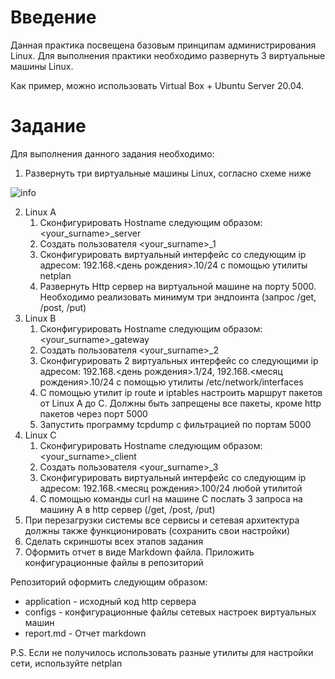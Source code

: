 # Введение
Данная практика посвещена базовым принципам администрирования Linux. Для выполнения практики необходимо развернуть 3 виртуальные машины Linux.

Как пример, можно использовать Virtual Box + Ubuntu Server 20.04.

# Задание
Для выполнения данного задания необходимо:
1.	Развернуть три виртуальные машины Linux, согласно схеме ниже


![info](Linux%20Practice.png)


2.	Linux A
    1. Сконфигурировать Hostname следующим образом: <your_surname>_server
    2. Создать пользователя <your_surname>_1
    3. Сконфигурировать виртуальный интерфейс со следующим ip адресом: 192.168.<день рождения>.10/24 с помощью утилиты netplan
    4. Развернуть Http сервер на виртуальной машине на порту 5000. Необходимо реализовать минимум три эндпоинта (запрос /get, /post, /put) 
3.	Linux B
    1. Сконфигурировать Hostname следующим образом: <your_surname>_gateway
    2. Создать пользователя <your_surname>_2
    3. Сконфигурировать 2 виртуальных интерфейс со следующими ip адресом: 192.168.<день рождения>.1/24,  192.168.<месяц рождения>.10/24 с помощью утилиты /etc/network/interfaces
    4. С помощью утилит ip route и iptables настроить маршрут пакетов от Linux A до C. Должны быть запрещены все пакеты, кроме http пакетов через порт 5000
    5. Запустить программу tcpdump с фильтрацией по портам 5000
4.	Linux C
    1. Сконфигурировать Hostname следующим образом: <your_surname>_client
    2. Создать пользователя <your_surname>_3
    3. Сконфигурировать виртуальный интерфейс со следующим ip адресом: 192.168.<месяц рождения>.100/24 любой утилитой
    4. С помощью команды curl на машине C послать 3 запроса на машину А в http сервер (/get, /post, /put)
5. При перезагрузки системы все сервисы и сетевая архитектура должны также функционировать (сохранить свои настройки)
6. Сделать скриншоты всех этапов задания
7. Оформить отчет в виде Markdown файла. Приложить конфигурационные файлы в репозиторий


Репозиторий оформить следующим образом:
- application - исходный код http сервера
- configs - конфигурационные файлы сетевых настроек виртуальных машин
- report.md - Отчет markdown


P.S.
Если не получилось использовать разные утилиты для настройки сети, используйте netplan